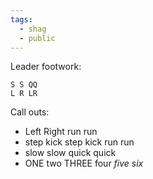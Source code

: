 ```yaml
---
tags:
  - shag
  - public
---
```

Leader footwork:
```
S S QQ
L R LR
```

Call outs:
- Left Right run run
- step kick step kick run run
- slow slow quick quick
- ONE two THREE four *five six*
